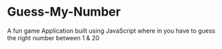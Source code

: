 # Guess-My-Number
A fun game Application built using JavaScript where in you have to guess the right number between 1 &amp; 20
